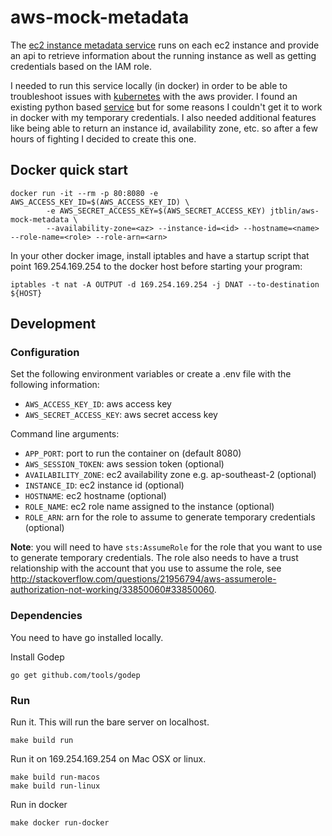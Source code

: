 # aws-mock-metadata

The [ec2 instance metadata service](http://docs.aws.amazon.com/AWSEC2/latest/UserGuide/ec2-instance-metadata.html)
runs on each ec2 instance and provide an api to retrieve information about the running instance as well as 
getting credentials based on the IAM role. 

I needed to run this service locally (in docker) in order to be able to troubleshoot issues with [kubernetes](https://github.com/kubernetes/kubernetes/)
with the aws provider. I found an existing python based [service](https://github.com/dump247/aws-mock-metadata) but
for some reasons I couldn't get it to work in docker with my temporary credentials. I also needed additional features 
like being able to return an instance id, availability zone, etc. so after a few hours of fighting I decided to 
create this one.

## Docker quick start

	docker run -it --rm -p 80:8080 -e AWS_ACCESS_KEY_ID=$(AWS_ACCESS_KEY_ID) \
    		-e AWS_SECRET_ACCESS_KEY=$(AWS_SECRET_ACCESS_KEY) jtblin/aws-mock-metadata \
    		--availability-zone=<az> --instance-id=<id> --hostname=<name> --role-name=<role> --role-arn=<arn>

In your other docker image, install iptables and have a startup script that point 169.254.169.254 to the docker host
before starting your program:

	iptables -t nat -A OUTPUT -d 169.254.169.254 -j DNAT --to-destination ${HOST}

## Development

### Configuration

Set the following environment variables or create a .env file with the following information:

* `AWS_ACCESS_KEY_ID`: aws access key
* `AWS_SECRET_ACCESS_KEY`: aws secret access key

Command line arguments:

* `APP_PORT`: port to run the container on (default 8080)
* `AWS_SESSION_TOKEN`: aws session token (optional)
* `AVAILABILITY_ZONE`: ec2 availability zone e.g. ap-southeast-2 (optional)
* `INSTANCE_ID`: ec2 instance id (optional)
* `HOSTNAME`: ec2 hostname (optional)
* `ROLE_NAME`: ec2 role name assigned to the instance (optional)
* `ROLE_ARN`: arn for the role to assume to generate temporary credentials (optional)

**Note**: you will need to have `sts:AssumeRole` for the role that you want to use to generate temporary credentials.
The role also needs to have a trust relationship with the account that you use to assume the role, see
http://stackoverflow.com/questions/21956794/aws-assumerole-authorization-not-working/33850060#33850060.

### Dependencies

You need to have go installed locally.

Install Godep

    go get github.com/tools/godep

### Run

Run it. This will run the bare server on localhost.

    make build run

Run it on 169.254.169.254 on Mac OSX or linux.

    make build run-macos
    make build run-linux

Run in docker

	make docker run-docker
